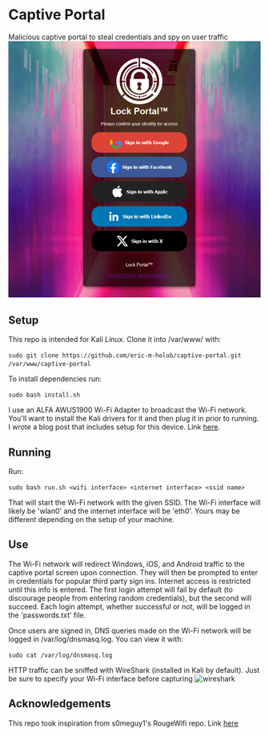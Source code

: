 # Captive Portal
Malicious captive portal to steal credentials and spy on user traffic
![portal](lockportal_login.png)


## Setup
This repo is intended for Kali Linux. Clone it into /var/www/ with:

`sudo git clone https://github.com/eric-m-holub/captive-portal.git /var/www/captive-portal`

To install dependencies run:

`sudo bash install.sh`

I use an ALFA AWUS1900 Wi-Fi Adapter to broadcast the Wi-Fi network. You'll want to install the Kali drivers for it and then plug it in prior to running. I wrote a blog post that includes setup for this device. Link [here](https://www.ericholub.com/blog/wifi-deauth/).

## Running
Run:

`sudo bash run.sh <wifi interface> <internet interface> <ssid name>`

That will start the Wi-Fi network with the given SSID. The Wi-Fi interface will likely be 'wlan0' and the internet interface will be 'eth0'. Yours may be different depending on the setup of your machine.

## Use
The Wi-Fi network will redirect Windows, iOS, and Android traffic to the captive portal screen upon connection. They will then be prompted to enter in credentials for popular third party sign ins. Internet access is restricted until this info is entered. The first login attempt will fail by default (to discourage people from entering random credentials), but the second will succeed. Each login attempt, whether successful or not, will be logged in the 'passwords.txt' file.

Once users are signed in, DNS queries made on the Wi-Fi network will be logged in /var/log/dnsmasq.log. You can view it with:

`sudo cat /var/log/dnsmasq.log`

HTTP traffic can be sniffed with WireShark (installed in Kali by default). Just be sure to specify your Wi-Fi interface before capturing
![wireshark](https://github.com/user-attachments/assets/9198860f-c343-4db1-b2f8-7be1e71c0f6f)


## Acknowledgements
This repo took inspiration from s0meguy1's RougeWifi repo. Link [here](https://github.com/s0meguy1/RougeWifi)
